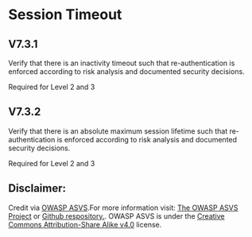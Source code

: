 #  Session Timeout
## V7.3.1

Verify that there is an inactivity timeout such that re-authentication is enforced according to risk analysis and documented security decisions.

Required for Level 2 and 3

## V7.3.2

Verify that there is an absolute maximum session lifetime such that re-authentication is enforced according to risk analysis and documented security decisions.

Required for Level 2 and 3

## Disclaimer:

Credit via [OWASP ASVS](https://owasp.org/www-project-application-security-verification-standard/).For more information visit: [The OWASP ASVS Project](https://owasp.org/www-project-application-security-verification-standard/) or [Github respository.](https://github.com/OWASP/ASVS). OWASP ASVS is under the [Creative Commons Attribution-Share Alike v4.0](https://github.com/OWASP/ASVS/blob/v5.0.0/LICENSE.md) license.

